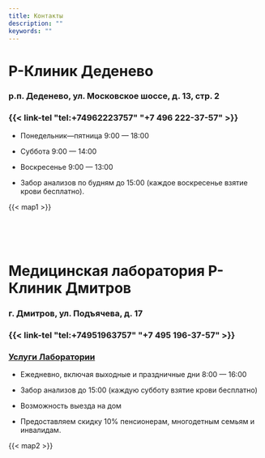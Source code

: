 ```yaml
---
title: Контакты
description: ""
keywords: ""
---
```


# Р-Клиник Деденево

### р.п. Деденево, ул. Московское шоссе, д. 13, стр. 2

### {{< link-tel "tel:+74962223757" "+7 496 222-37-57" >}}

* Понедельник—пятница 9:00 — 18:00
* Суббота 9:00 — 14:00
* Воскресенье 9:00 — 13:00

* Забор анализов по будням до 15:00 (каждое воскресенье взятие крови бесплатно).

{{< map1 >}}

&nbsp;

&nbsp;

# Медицинская лаборатория Р-Клиник Дмитров

### г. Дмитров, ул. Подъячева, д. 17

### {{< link-tel "tel:+74951963757" "+7 495 196-37-57" >}}

### [Услуги Лаборатории](/uslugi/analizy/)

* Ежедневно, включая выходные и праздничные дни 8:00 — 16:00
* Забор анализов до 15:00 (каждую субботу взятие крови бесплатно)
* Возможность выезда на дом

* Предоставляем скидку 10% пенсионерам, многодетным семьям и инвалидам.

{{< map2 >}}